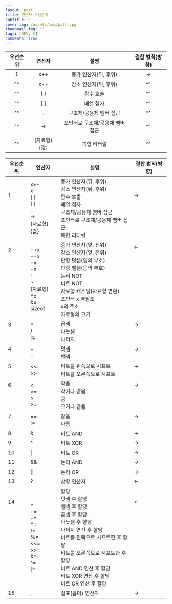 ```yaml
---
layout: post
title: 연산자 우선순위
subtitle: C
cover-img: /assets/img/path.jpg
thumbnail-img: ''
tags: [DEV, C]
comments: true
---
```


| 우선순위 | 연산자 | 설명 | 결합 법칙(방향) |
|:---:|:---:|:---:|:---:|
| 1 | x++ | 증가 연산자(뒤, 후위) | → |
| ^^ | x-- | 감소 연산자(뒤, 후위) | ^^ |
| ^^ | ( ) | 함수 호출 | ^^ |
| ^^ | [ ] | 배열 첨자 | ^^ |
| ^^ | . | 구조체/공용체 멤버 접근 | ^^ |
| ^^ | -> | 포인터로 구조체/공용체 멤버 접근 | ^^ |
| ^^ | (자료형){값} | 복합 리터럴 | ^^ |


<table id="yui_3_17_2_1_1622686702768_31">
    <thead id="yui_3_17_2_1_1622686702768_55">
      <tr id="yui_3_17_2_1_1622686702768_54">
        <th>우선순위</th>
        <th>연산자</th>
        <th id="yui_3_17_2_1_1622686702768_58">설명</th>
        <th>결합 법칙(방향)</th>
      </tr>
    </thead>
    <tbody id="yui_3_17_2_1_1622686702768_30">
      <tr id="yui_3_17_2_1_1622686702768_61">
        <td>1<br><br><br><br><br></td>
        <td id="yui_3_17_2_1_1622686702768_60"><span class="cdio-codei">x++<br>x--<br>( )<br>[ ]<br>.<br>-&gt;<br>(자료형){값}</span></td>
        <td id="yui_3_17_2_1_1622686702768_62"><span class="cdio-codei" id="yui_3_17_2_1_1622686702768_84">증가 연산자(뒤, 후위)<br>감소 연산자(뒤, 후위)<br>함수 호출<br>배열 첨자<br>구조체/공용체 멤버 접근<br>포인터로 구조체/공용체 멤버 접근<br>복합 리터럴</span></td>
        <td id="yui_3_17_2_1_1622686702768_63">→<br><br><br><br><br></td>
      </tr>
      <tr id="yui_3_17_2_1_1622686702768_40">
        <td id="yui_3_17_2_1_1622686702768_83">2<br><br><br><br><br><br><br><br><br><br></td>
        <td id="yui_3_17_2_1_1622686702768_53"><span class="cdio-codei">++x<br>--x<br>+x<br>-x<br>!<br>~<br>(자료형)<br>*x<br>&amp;x<br>sizeof</span></td>
        <td id="yui_3_17_2_1_1622686702768_39"><span class="cdio-codei">증가 연산자(앞, 전위)<br>감소 연산자(앞, 전위)<br>단항 덧셈(양의 부호)<br>단항 뺄셈(음의 부호)<br>
        논리 NOT<br>비트 NOT<br>자료형 캐스팅(자료형 변환)<br>포인터 x 역참조<br>x의 주소<br>자료형의 크기</span><br></td>
        <td id="yui_3_17_2_1_1622686702768_68">←<br><br><br><br><br><br><br><br><br><br><br></td>
      </tr>
      <tr id="yui_3_17_2_1_1622686702768_66">
        <td>3<br><br><br></td>
        <td id="yui_3_17_2_1_1622686702768_67"><span class="cdio-codei">*<br>/<br>%</span></td>
        <td id="yui_3_17_2_1_1622686702768_65"><span class="cdio-codei" id="yui_3_17_2_1_1622686702768_64">곱셈<br>나눗셈<br>나머지</span></td>
        <td id="yui_3_17_2_1_1622686702768_71">→<br><br><br></td>
      </tr>
      <tr id="yui_3_17_2_1_1622686702768_70">
        <td>4<br><br></td>
        <td id="yui_3_17_2_1_1622686702768_69"><span class="cdio-codei">+<br>-</span></td>
        <td id="yui_3_17_2_1_1622686702768_72"><span class="cdio-codei">덧셈<br>뺄셈</span></td>
        <td id="yui_3_17_2_1_1622686702768_73">→<br><br></td>
      </tr>
      <tr id="yui_3_17_2_1_1622686702768_44">
        <td>5<br><br></td>
        <td id="yui_3_17_2_1_1622686702768_74"><span class="cdio-codei">&lt;&lt;<br>&gt;&gt;</span></td>
        <td id="yui_3_17_2_1_1622686702768_45"><span class="cdio-codei">비트를 왼쪽으로 시프트<br>비트를 오른쪽으로 시프트</span></td>
        <td id="yui_3_17_2_1_1622686702768_75">→<br><br></td>
      </tr>
      <tr id="yui_3_17_2_1_1622686702768_47">
        <td id="yui_3_17_2_1_1622686702768_59">6<br><br><br><br></td>
        <td id="yui_3_17_2_1_1622686702768_76"><span class="cdio-codei">&lt;<br>&lt;=<br>&gt;<br>&gt;=</span></td>
        <td id="yui_3_17_2_1_1622686702768_46"><span class="cdio-codei">작음<br>작거나 같음<br>큼<br>크거나 같음</span></td>
        <td id="yui_3_17_2_1_1622686702768_77">→<br><br><br><br></td>
      </tr>
      <tr id="yui_3_17_2_1_1622686702768_49">
        <td>7<br><br></td>
        <td id="yui_3_17_2_1_1622686702768_78"><span class="cdio-codei">==<br>!=</span></td>
        <td id="yui_3_17_2_1_1622686702768_50"><span class="cdio-codei">같음<br>다름</span></td>
        <td id="yui_3_17_2_1_1622686702768_48">→<br><br></td>
      </tr>
      <tr>
        <td>8</td>
        <td><span class="cdio-codei">&amp;</span></td>
        <td><span class="cdio-codei">비트 AND</span></td>
        <td>→</td>
      </tr>
      <tr id="yui_3_17_2_1_1622686702768_52">
        <td>9</td>
        <td><span class="cdio-codei">^</span></td>
        <td id="yui_3_17_2_1_1622686702768_51"><span class="cdio-codei">비트 XOR</span></td>
        <td>→</td>
      </tr>
      <tr>
        <td>10</td>
        <td><span class="cdio-codei">|</span></td>
        <td><span class="cdio-codei">비트 OR</span></td>
        <td>→</td>
      </tr>
      <tr id="yui_3_17_2_1_1622686702768_57">
        <td>11</td>
        <td><span class="cdio-codei">&amp;&amp;</span></td>
        <td id="yui_3_17_2_1_1622686702768_56"><span class="cdio-codei">논리 AND</span></td>
        <td>→</td>
      </tr>
      <tr>
        <td>12</td>
        <td><span class="cdio-codei">||</span></td>
        <td><span class="cdio-codei">논리 OR</span></td>
        <td>→</td>
      </tr>
      <tr>
        <td>13</td>
        <td><span class="cdio-codei">? :</span></td>
        <td><span class="cdio-codei">삼항 연산자</span></td>
        <td>←</td>
      </tr>
      <tr id="yui_3_17_2_1_1622686702768_80">
        <td>14<br><br><br><br><br><br><br><br><br><br><br><br></td>
        <td><span class="cdio-codei"><span class="cdio-codei">=<br>+=<br>-=<br>*=<br>/=<br>%=<br>&lt;&lt;=<br>&gt;&gt;=<br>&amp;=<br>^=<br>|=</span><br></span></td>
        <td id="yui_3_17_2_1_1622686702768_79"><span class="cdio-codei">할당<br>덧셈 후 할당<br>뺄셈 후 할당<br>곱셈 후 할당<br>나눗셈 후 할당<br>나머지 연산 후 할당<br>비트를 왼쪽으로 시프트한 후 할당<br>비트를 오른쪽으로 시프트한 후 할당<br>비트 AND 연산 후 할당<br>비트 XOR 연산 후 할당<br>비트 OR 연산 후 할당</span><br></td>
        <td>←<br><br><br><br><br><br><br><br><br><br><br><br></td>
      </tr>
      <tr id="yui_3_17_2_1_1622686702768_82">
        <td>15</td>
        <td><span class="cdio-codei">,</span></td>
        <td><span class="cdio-codei">쉼표(콤마) 연산자</span></td>
        <td id="yui_3_17_2_1_1622686702768_81">→</td>
      </tr>
    </tbody>
  </table>
